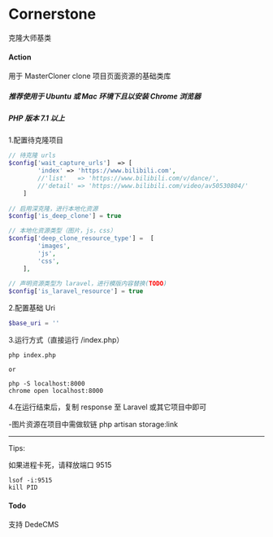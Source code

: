# Cornerstone

克隆大师基类

#### Action
用于 MasterCloner clone 项目页面资源的基础类库

##### 推荐使用于 Ubuntu 或 Mac 环境下且以安装 Chrome 浏览器

##### PHP 版本 7.1 以上

1.配置待克隆项目
```php
// 待克隆 urls
$config['wait_capture_urls']  => [
        'index' => 'https://www.bilibili.com',
        //'list'   => 'https://www.bilibili.com/v/dance/',
        //'detail' => 'https://www.bilibili.com/video/av50530804/'
    ]
    
// 启用深克隆，进行本地化资源
$config['is_deep_clone'] = true 

// 本地化资源类型（图片，js，css）
$config['deep_clone_resource_type'] =  [
        'images',
        'js',
        'css',
    ],
    
// 声明资源类型为 laravel，进行模版内容替换(TODO)
$config['is_laravel_resource'] = true
```

2.配置基础 Uri
```php
$base_uri = ''
```

3.运行方式（直接运行 /index.php）
```
php index.php

or

php -S localhost:8000
chrome open localhost:8000
```

4.在运行结束后，复制 response 至 Laravel 或其它项目中即可

 -图片资源在项目中需做软链 php artisan storage:link


<hr>
Tips:  

如果进程卡死，请释放端口 9515
```
lsof -i:9515
kill PID
```


#### Todo
支持 DedeCMS
